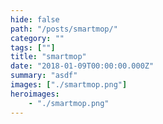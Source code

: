 ```yaml
---
hide: false
path: "/posts/smartmop/"
category: ""
tags: [""]
title: "smartmop"
date: "2018-01-09T00:00:00.000Z"
summary: "asdf"
images: ["./smartmop.png"]
heroimages: 
    - "./smartmop.png"
---
```


